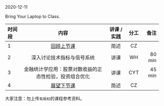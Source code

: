 2020-12-11

Bring Your Laptop to Class. 

| 时间段 |  内容    | 讲课 / 实践 |  分工  |备注       |
| :---|   :----:   |   :----:    | :----: | ---: |
|  1  | [回顾上节课](../WW11/WW11-Plan.md)    |  简述   |    CZ    |        |
|  2  | 深入讨论技术指标与信号系统  |  讲课   |    WH     |   80 min    |
|  3  | 金融统计学应用：股票对数收益的正态性检验，投资组合优化  | 讲课  |   CYT   |  45 min  |  
|  4  | [展望下节课](../WW13/WW13-Plan.md)     |  简述   |  CZ    |        |


大家注意：勿上传``有版权``的课程参考资料。
